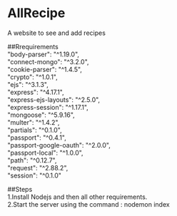 # AllRecipe
 A website to see and add recipes  
   
##Rrequirements  
"body-parser": "^1.19.0",  
"connect-mongo": "^3.2.0",  
"cookie-parser": "^1.4.5",  
"crypto": "^1.0.1",  
"ejs": "^3.1.3",  
"express": "^4.17.1",  
"express-ejs-layouts": "^2.5.0",  
"express-session": "^1.17.1",  
"mongoose": "^5.9.16",  
"multer": "^1.4.2",  
"partials": "^0.1.0",  
"passport": "^0.4.1",  
"passport-google-oauth": "^2.0.0",  
"passport-local": "^1.0.0",  
"path": "^0.12.7",  
"request": "^2.88.2",  
"session": "^0.1.0"  

##Steps  
1.Install Nodejs and then all other requirements.  
2.Start the server using the command : nodemon index
